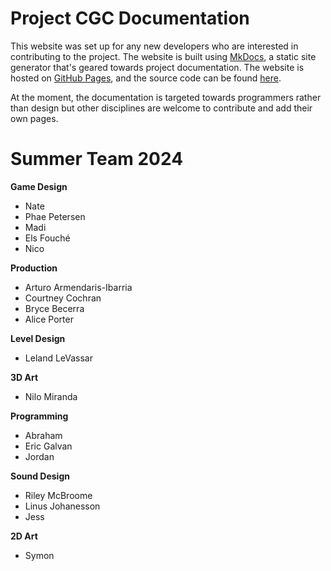 # Project CGC Documentation

This website was set up for any new developers who are interested in contributing to the project. The website is built using [MkDocs](https://www.mkdocs.org/), a static site generator that's geared towards project documentation. The website is hosted on [GitHub Pages](https://pages.github.com/), and the source code can be found [here]().

At the moment, the documentation is targeted towards programmers rather than design but other disciplines are welcome to contribute and add their own pages.

# Summer Team 2024

**Game Design**

- Nate
- Phae Petersen
- Madi
- Els Fouché
- Nico

**Production**

- Arturo Armendaris-Ibarria
- Courtney Cochran
- Bryce Becerra
- Alice Porter

**Level Design**

- Leland LeVassar

**3D Art**

- Nilo Miranda

**Programming**

- Abraham
- Eric Galvan
- Jordan

**Sound Design**

- Riley McBroome
- Linus Johanesson
- Jess

**2D Art**

- Symon